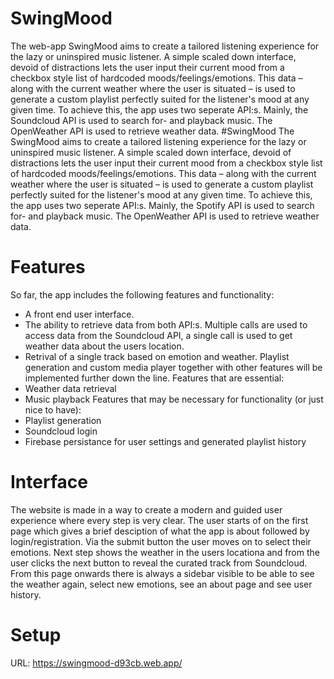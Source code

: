 **SwingMood**
===========

The web-app SwingMood aims to create a tailored listening experience for the lazy or 
uninspired music listener. A simple scaled down interface, devoid of distractions lets the user input their 
current mood from a checkbox style list of hardcoded moods/feelings/emotions. This data – along with 
the current weather where the user is situated – is used to generate a custom playlist perfectly suited for 
the listener's mood at any given time.
To achieve this, the app uses two seperate API:s. Mainly, the Soundcloud API is used to search for- and 
playback music. The OpenWeather API is used to retrieve weather data.
#SwingMood
The SwingMood aims to create a tailored listening experience for the lazy or 
uninspired music listener. A simple scaled down interface, devoid of distractions lets the user input their 
current mood from a checkbox style list of hardcoded moods/feelings/emotions. This data – along with 
the current weather where the user is situated – is used to generate a custom playlist perfectly suited for 
the listener's mood at any given time.
To achieve this, the app uses two seperate API:s. Mainly, the Spotify API is used to search for- and 
playback music. The OpenWeather API is used to retrieve weather data.


**Features**
=======================================
So far, the app includes the following features and functionality:
* A front end user interface.
* The ability to retrieve data from both API:s. Multiple calls are used to access data from the Soundcloud API, 
a single call is used to get weather data about the users location.
* Retrival of a single track based on emotion and weather. Playlist generation and custom media player together with other features will be implemented further down the line.
Features that are essential:
* Weather data retrieval
* Music playback
Features that may be necessary for functionality (or just nice to have):
* Playlist generation
* Soundcloud login
* Firebase persistance for user settings and generated playlist history

**Interface** 
=============================================
The website is made in a way to create a modern and guided user experience where every step is very clear.
The user starts of on the first page which gives a brief desciption of what the app is about followed by login/registration.
Via the submit button the user moves on to select their emotions. Next step shows the weather in the users locationa and from
the user clicks the next button to reveal the curated track from Soundcloud. From this page onwards there is always a sidebar
visible to be able to see the weather again, select new emotions, see an about page and see user history.

**Setup**
=============
URL: https://swingmood-d93cb.web.app/

